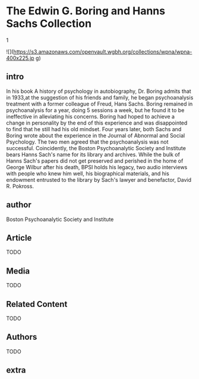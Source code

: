 # The Edwin G. Boring and Hanns Sachs Collection

1

![](https://s3.amazonaws.com/openvault.wgbh.org/collections/wpna/wpna-400x225.jp
g)

## intro

In his book A history of psychology in autobiography, Dr. Boring admits that in 
1933,at the suggestion of his friends and family, he began psychoanalysis 
treatment with a former colleague of Freud, Hans Sachs. Boring remained in 
psychoanalysis for a year, doing 5 sessions a week, but he found it to be 
ineffective in alleviating his concerns. Boring had hoped to achieve a change 
in personality by the end of this experience and was disappointed to find that 
he still had his old mindset. Four years later, both Sachs and Boring wrote 
about the experience in the Journal of Abnormal and Social Psychology. The two 
men agreed that the psychoanalysis was not successful. Coincidently, the Boston 
Psychoanalytic Society and Institute bears Hanns Sach's name for its library 
and archives. While the bulk of Hanns Sach's papers did not get preserved and 
perished in the home of George Wilbur after his death, BPSI holds his legacy, 
two audio interviews with people who knew him well, his biographical materials, 
and his endowment entrusted to the library by Sach's lawyer and benefactor, 
David R. Pokross. 

## author

Boston Psychoanalytic Society and Institute

## Article

TODO

## Media

TODO

## Related Content

TODO

## Authors

TODO

## extra
